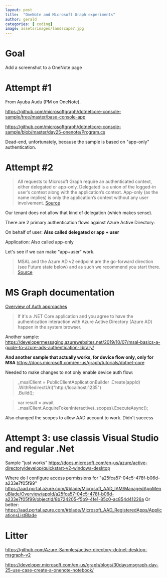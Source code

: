 ```yaml
---
layout: post
title:  "OneNote and Microsoft Graph experiments"
author: gerald
categories: [ coding]
image: assets/images/landscape7.jpg
---
```



# Goal

Add a screenshot to a OneNote page

# Attempt #1

From Ayuba Audu (PM on OneNote). 

https://github.com/microsoftgraph/dotnetcore-console-sample/tree/master/base-console-app

https://github.com/microsoftgraph/dotnetcore-console-sample/blob/master/day25-onenote/Program.cs


Dead-end, unfortunately, because the sample is based on "app-only" authentication.

# Attempt #2

> All requests to Microsoft Graph require an authenticated context, either delegated or app-only.  Delegated is a union of the logged-in user’s context along with the application’s context.  App-only (as the name implies) is only the application’s context without any user involvement. [Source](https://briantjackett.com/2018/12/13/introduction-to-calling-microsoft-graph-from-a-c-net-core-application/)

Our tenant does not allow that kind of delegation (which makes sense).

There are 2 primary authentication flows against Azure Active Directory:

On behalf of user: **Also called delegated or app + user**

Application: Also called app-only

Let's see if we can make "app+user" work.

> MSAL and the Azure AD v2 endpoint are the go-forward direction (see Future state below) and as such we recommend you start there. [Source](https://developer.microsoft.com/en-us/graph/blogs/30daysmsgraph-day-8-authentication-roadmap-and-access-tokens/#)

# MS Graph documentation
[Overview of Auth approaches](https://docs.microsoft.com/en-us/azure/active-directory/develop/scenario-desktop-overview)
> If it's a .NET Core application and you agree to have the authentication interaction with Azure Active Directory (Azure AD) happen in the system browser.


Another sample:
https://developermessaging.azurewebsites.net/2019/10/07/msal-basics-a-guide-to-azure-ads-authentication-library/

**And another sample that actually works, for device flow only, only for MSA**
https://docs.microsoft.com/en-us/graph/tutorials/dotnet-core

Needed to make changes to not only enable device auth flow:

> _msalClient = PublicClientApplicationBuilder
                .Create(appId)
                .WithRedirectUri("http://localhost:1235")  
                .Build();

>  var result = await _msalClient.AcquireTokenInteractive(_scopes).ExecuteAsync();

Also changed the scopes to allow AAD account to work. Didn't success

# Attempt 3: use classis Visual Studio and regular .Net

Sample "just works"
https://docs.microsoft.com/en-us/azure/active-directory/develop/quickstart-v2-windows-desktop

Where do I configure access permissions for "a25fca57-04c5-478f-b06d-a233e7f05f99"
https://aad.portal.azure.com/#blade/Microsoft_AAD_IAM/ManagedAppMenuBlade/Overview/appId/a25fca57-04c5-478f-b06d-a233e7f05f99/objectId/8b724205-f5b9-4fe1-85c0-ac854d41226a 
Or better:
https://aad.portal.azure.com/#blade/Microsoft_AAD_RegisteredApps/ApplicationsListBlade 

# Litter

https://github.com/Azure-Samples/active-directory-dotnet-desktop-msgraph-v2




https://developer.microsoft.com/en-us/graph/blogs/30daysmsgraph-day-25-use-case-create-a-onenote-notebook/

